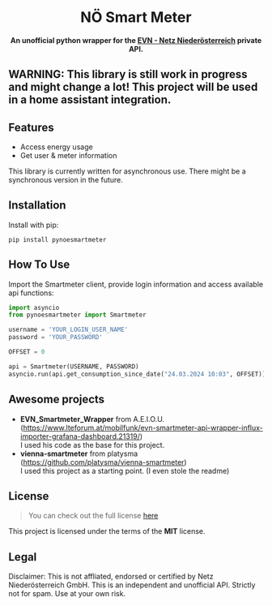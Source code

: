 <h1 align="center">
  NÖ Smart Meter
</h1>
<h4 align="center">An unofficial python wrapper for the <a href="https://smartmeter.netz-noe.at/#/" target="_blank">EVN - Netz Niederösterreich</a> private API.
</h4>

<h2>
  WARNING: This library is still work in progress and might change a lot!
  This project will be used in a home assistant integration. 
</h2>


## Features

- Access energy usage
- Get user & meter information

This library is currently written for asynchronous use. There might be a synchronous version in the future.

## Installation

Install with pip:

`pip install pynoesmartmeter`

## How To Use

Import the Smartmeter client, provide login information and access available api functions:

```python
import asyncio
from pynoesmartmeter import Smartmeter

username = 'YOUR_LOGIN_USER_NAME'
password = 'YOUR_PASSWORD'

OFFSET = 0

api = Smartmeter(USERNAME, PASSWORD)
asyncio.run(api.get_consumption_since_date("24.03.2024 10:03", OFFSET))

```


## Awesome projects
- **EVN_Smartmeter_Wrapper** from A.E.I.O.U. (https://www.lteforum.at/mobilfunk/evn-smartmeter-api-wrapper-influx-importer-grafana-dashboard.21319/) \
I used his code as the base for this project.
- **vienna-smartmeter** from platysma (https://github.com/platysma/vienna-smartmeter) \
I used this project as a starting point. (I even stole the readme)

## License

> You can check out the full license [here](https://github.com/xilinx64/vienna-smartmeter/blob/main/LICENSE)

This project is licensed under the terms of the **MIT** license.

## Legal

Disclaimer: This is not affliated, endorsed or certified by Netz Niederösterreich GmbH. This is an independent and unofficial API. Strictly not for spam. Use at your own risk.
